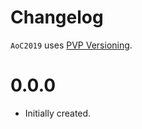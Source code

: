 # Changelog

`AoC2019` uses [PVP Versioning][1].


0.0.0
=====

* Initially created.

[1]: https://pvp.haskell.org
